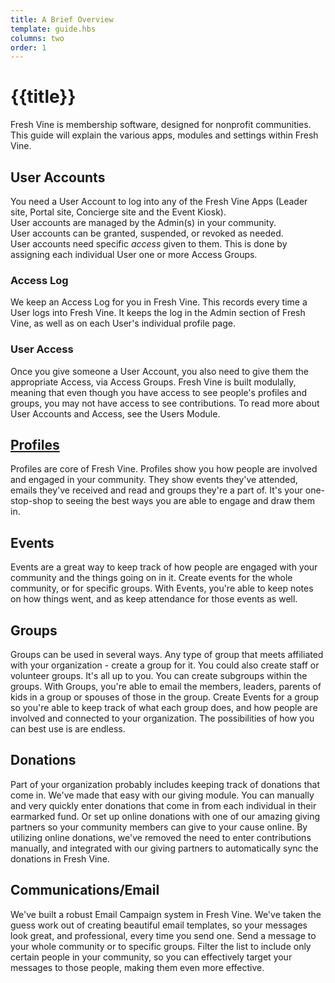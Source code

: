 ```yaml
---
title: A Brief Overview
template: guide.hbs
columns: two
order: 1
---
```


# {{title}}

Fresh Vine is membership software, designed for nonprofit communities. This guide will explain the various apps, modules and settings within Fresh Vine.

## User Accounts
You need a User Account to log into any of the Fresh Vine Apps (Leader site, Portal site, Concierge site and the Event Kiosk).  
User accounts are managed by the Admin(s) in your community.  
User accounts can be granted, suspended, or revoked as needed.  
User accounts need specific *access* given to them. This is done by assigning each individual User one or more Access Groups.

### Access Log
We keep an Access Log for you in Fresh Vine. This records every time a User logs into Fresh Vine. It keeps the log in the Admin section of Fresh Vine, as well as on each User's individual profile page.  

### User Access  
Once you give someone a User Account, you also need to give them the appropriate Access, via Access Groups. Fresh Vine is built modulally, meaning that even though you have access to see people's profiles and groups, you may not have access to see contributions. To read more about User Accounts and Access, see the Users Module.
 

## [Profiles](../../modules/profiles)
Profiles are core of Fresh Vine. Profiles show you how people are involved and engaged in your community. They show events they've attended, emails they've received and read and groups they're a part of. It's your one-stop-shop to seeing the best ways you are able to engage and draw them in.


## Events
Events are a great way to keep track of how people are engaged with your community and the things going on in it. Create events for the whole community, or for specific groups. With Events, you're able to keep notes on how things went, and as keep attendance for those events as well.  

## Groups
Groups can be used in several ways. Any type of group that meets affiliated with your organization - create a group for it. You could also create staff or volunteer groups. It's all up to you. You can create subgroups within the groups. With Groups, you're able to email the members, leaders, parents of kids in a group or spouses of those in the group. Create Events for a group so you're able to keep track of what each group does, and how people are involved and connected to your organization. The possibilities of how you can best use is are endless.

## Donations
Part of your organization probably includes keeping track of donations that come in. We've made that easy with our giving module. You can manually and very quickly enter donations that come in from each individual in their earmarked fund. Or set up online donations with one of our amazing giving partners so your community members can give to your cause online. By utilizing online donations, we've removed the need to enter contributions manually, and integrated with our giving partners to automatically sync the donations in Fresh Vine.  

## Communications/Email
We've built a robust Email Campaign system in Fresh Vine. We've taken the guess work out of creating beautiful email templates, so your messages look great, and professional, every time you send one. Send a message to your whole community or to specific groups. Filter the list to include only certain people in your community, so you can effectively target your messages to those people, making them even more effective. 

